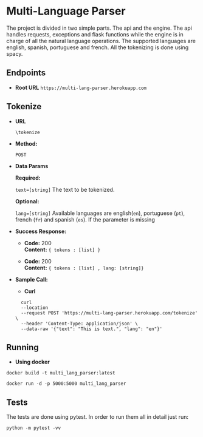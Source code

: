 # Multi-Language Parser

The project is divided in two simple parts. The api and the engine. The api handles requests, exceptions and flask functions while the engine is in charge of all the natural language operations.
The supported languages are english, spanish, portuguese and french. All the tokenizing is done using spacy. 

## Endpoints
* **Root URL**
`https://multi-lang-parser.herokuapp.com`

**Tokenize**
----
* **URL**

  `\tokenize`

* **Method:**
  
  `POST` 

* **Data Params**
   
   **Required:**
 
   `text=[string]`
   The text to be tokenized. 

   **Optional:**
 
   `lang=[string]`
   Available languages are english(`en`), portuguese (`pt`), french (`fr`) and spanish (`es`). If the parameter is missing 


* **Success Response:**
  
  * **Code:** 200 <br />
    **Content:** `{ tokens : [list] }`

  * **Code:** 200 <br />
    **Content:** `{ tokens : [list] , lang: [string]}`
 
* **Sample Call:**

  * **Curl**
  ```
    curl 
    --location 
    --request POST 'https://multi-lang-parser.herokuapp.com/tokenize' \
    --header 'Content-Type: application/json' \
    --data-raw '{"text": "This is text.", "lang": "en"}'
  ```
  


## Running

* **Using docker**

```
docker build -t multi_lang_parser:latest

docker run -d -p 5000:5000 multi_lang_parser
```

## Tests

The tests are done using pytest. In order to run them all in detail just run:
```
python -m pytest -vv
```